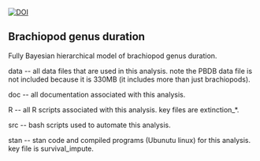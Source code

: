 [![DOI](https://zenodo.org/badge/DOI/10.5281/zenodo.1402252.svg)](https://doi.org/10.5281/zenodo.1402252)


Brachiopod genus duration
-------------------------

Fully Bayesian hierarchical model of brachiopod genus duration.

data -- all data files that are used in this analysis. note the PBDB data file
is not included because it is 330MB (it includes more than just
brachiopods).

doc -- all documentation associated with this analysis.

R -- all R scripts associated with this analysis. key files are extinction\_\*.

src -- bash scripts used to automate this analysis.

stan -- stan code and compiled programs (Ubunutu linux) for this analysis. key
file is survival\_impute.

